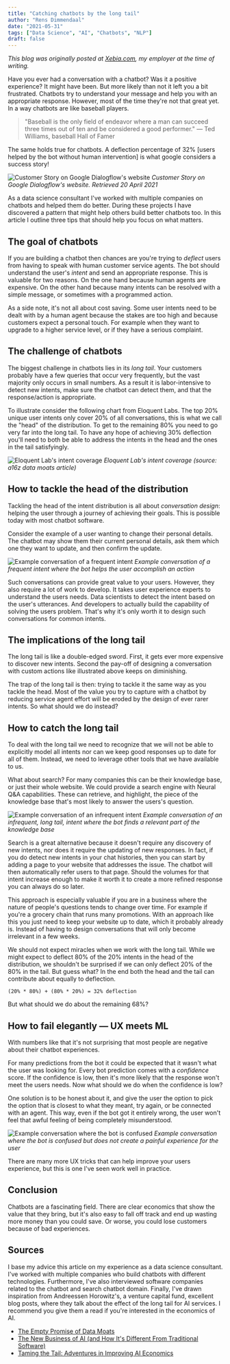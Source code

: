 ```yaml
---
title: "Catching chatbots by the long tail"
author: "Rens Dimmendaal"
date: "2021-05-31"
tags: ["Data Science", "AI", "Chatbots", "NLP"]
draft: false
---
```


*This blog was originally posted at [Xebia.com](https://xebia.com/blog/catching-chatbots-by-the-long-tail), my employer at the time of writing.*

Have you ever had a conversation with a chatbot? Was it a positive experience? It might have been. But more likely than not it left you a bit frustrated. Chatbots try to understand your message and help you with an appropriate response. However, most of the time they're not that great yet. In a way chatbots are like baseball players.

> "Baseball is the only field of endeavor where a man can succeed three times out of ten and be considered a good performer." — Ted Williams, baseball Hall of Famer

The same holds true for chatbots. A deflection percentage of 32% [users helped by the bot without human intervention] is what google considers a success story!

![Customer Story on Google Dialogflow's website](cc-dialogflow-success.png)
*Customer Story on Google Dialogflow's website. Retrieved 20 April 2021*

As a data science consultant I've worked with multiple companies on chatbots and helped them do better. During these projects I have discovered a pattern that might help others build better chatbots too. In this article I outline three tips that should help you focus on what matters.

## The goal of chatbots

If you are building a chatbot then chances are you're trying to *deflect* users from having to speak with human customer service agents. The bot should understand the user's *intent* and send an appropriate response. This is valuable for two reasons. On the one hand because human agents are expensive. On the other hand because many intents can be resolved with a simple message, or sometimes with a programmed action.

As a side note, it's not all about cost saving. Some user intents need to be dealt with by a human agent because the stakes are too high and because customers expect a personal touch. For example when they want to upgrade to a higher service level, or if they have a serious complaint.

## The challenge of chatbots

The biggest challenge in chatbots lies in its *long tail*. Your customers probably have a few queries that occur very frequently, but the vast majority only occurs in small numbers. As a result it is labor-intensive to detect new intents, make sure the chatbot can detect them, and that the response/action is appropriate.

To illustrate consider the following chart from Eloquent Labs. The top 20% unique user intents only cover 20% of all conversations, this is what we call the "head" of the distribution. To get to the remaining 80% you need to go very far into the long tail. To have any hope of achieving 30% deflection you'll need to both be able to address the intents in the head and the ones in the tail satisfyingly.

![Eloquent Lab's intent coverage](cc-eloquent-labs-coverage.webp)
*Eloquent Lab's intent coverage (source: a16z data moats article)*

## How to tackle the head of the distribution

Tackling the head of the intent distribution is all about *conversation design*: helping the user through a journey of achieving their goals. This is possible today with most chatbot software.

Consider the example of a user wanting to change their personal details. The chatbot may show them their current personal details, ask them which one they want to update, and then confirm the update.

![Example conversation of a frequent intent](cc-frequent-intent.webp)
*Example conversation of a frequent intent where the bot helps the user accomplish an action*

Such conversations can provide great value to your users. However, they also require a lot of work to develop. It takes user experience experts to understand the users needs. Data scientists to detect the intent based on the user's utterances. And developers to actually build the capability of solving the users problem. That's why it's only worth it to design such conversations for common intents.

## The implications of the long tail

The long tail is like a double-edged sword. First, it gets ever more expensive to discover new intents. Second the pay-off of designing a conversation with custom actions like illustrated above keeps on diminishing.

The trap of the long tail is then: trying to tackle it the same way as you tackle the head. Most of the value you try to capture with a chatbot by reducing service agent effort will be eroded by the design of ever rarer intents. So what should we do instead?

## How to catch the long tail

To deal with the long tail we need to recognize that we will not be able to explicitly model all intents nor can we keep good responses up to date for all of them. Instead, we need to leverage other tools that we have available to us.

What about search? For many companies this can be their knowledge base, or just their whole website. We could provide a search engine with Neural Q&A capabilities. These can retrieve, and highlight, the piece of the knowledge base that's most likely to answer the users's question.

![Example conversation of an infrequent intent](cc-infrequent-intent.webp)
*Example conversation of an infrequent, long tail, intent where the bot finds a relevant part of the knowledge base*

Search is a great alternative because it doesn't require any discovery of new intents, nor does it require the updating of new responses. In fact, if you do detect new intents in your chat histories, then you can start by adding a page to your website that addresses the issue. The chatbot will then automatically refer users to that page. Should the volumes for that intent increase enough to make it worth it to create a more refined response you can always do so later.

This approach is especially valuable if you are in a business where the nature of people's questions tends to change over time. For example if you're a grocery chain that runs many promotions. With an approach like this you just need to keep your website up to date, which it probably already is. Instead of having to design conversations that will only become irrelevant in a few weeks.

We should not expect miracles when we work with the long tail. While we might expect to deflect 80% of the 20% intents in the head of the distribution, we shouldn't be surprised if we can only deflect 20% of the 80% in the tail. But guess what? In the end both the head and the tail can contribute about equally to deflection.

```
(20% * 80%) + (80% * 20%) = 32% deflection
```

But what should we do about the remaining 68%?

## How to fail elegantly — UX meets ML

With numbers like that it's not surprising that most people are negative about their chatbot experiences.

For many predictions from the bot it could be expected that it wasn't what the user was looking for. Every bot prediction comes with a *confidence* score. If the confidence is low, then it's more likely that the response won't meet the users needs. Now what should we do when the confidence is low?

One solution is to be honest about it, and give the user the option to pick the option that is closest to what they meant, try again, or be connected with an agent. This way, even if the bot got it entirely wrong, the user won't feel that awful feeling of being completely misunderstood.

![Example conversation where the bot is confused](cc-bot-confusion.png)
*Example conversation where the bot is confused but does not create a painful experience for the user*

There are many more UX tricks that can help improve your users experience, but this is one I've seen work well in practice.

## Conclusion

Chatbots are a fascinating field. There are clear economics that show the value that they bring, but it's also easy to fall off track and end up wasting more money than you could save. Or worse, you could lose customers because of bad experiences.

## Sources

I base my advice this article on my experience as a data science consultant. I've worked with multiple companies who build chatbots with different technologies. Furthermore, I've also interviewed software companies related to the chatbot and search chatbot domain. Finally, I've drawn inspiration from Andreessen Horowitz's, a venture capital fund, excellent blog posts, where they talk about the effect of the long tail for AI services. I recommend you give them a read if you're interested in the economics of AI.

* [The Empty Promise of Data Moats](https://a16z.com/data-network-effects-moats/)
* [The New Business of AI (and How It's Different From Traditional Software)](https://a16z.com/the-new-business-of-ai-and-how-its-different-from-traditional-software/)
* [Taming the Tail: Adventures in Improving AI Economics](https://a16z.com/taming-the-tail-adventures-in-improving-ai-economics/) 
